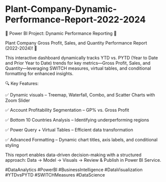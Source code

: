 # Plant-Company-Dynamic-Performance-Report-2022-2024

🔹 Power BI Project: Dynamic Performance Reporting 🔹

Plant Company Gross Profit, Sales, and Quantity Performance Report (2022-2024)! 🚀

This interactive dashboard dynamically tracks YTD vs. PYTD (Year to Date and Prior Year to Date) trends for key metrics—Gross Profit, Sales, and Quantity—leveraging SWITCH measures, virtual tables, and conditional formatting for enhanced insights.

🔍 Key Features:

✅ Dynamic visuals – Treemap, Waterfall, Combo, and Scatter Charts with Zoom Slider

✅ Account Profitability Segmentation – GP% vs. Gross Profit

✅ Bottom 10 Countries Analysis – Identifying underperforming regions

✅ Power Query + Virtual Tables – Efficient data transformation

✅ Advanced Formatting – Dynamic chart titles, axis labels, and conditional styling


This report enables data-driven decision-making with a structured approach: Data → Model → Visuals → Review & Publish in Power BI Service.

#DataAnalytics #PowerBI #BusinessIntelligence #DataVisualization #YTDvsPYTD #SWITCHMeasures #DataScience
